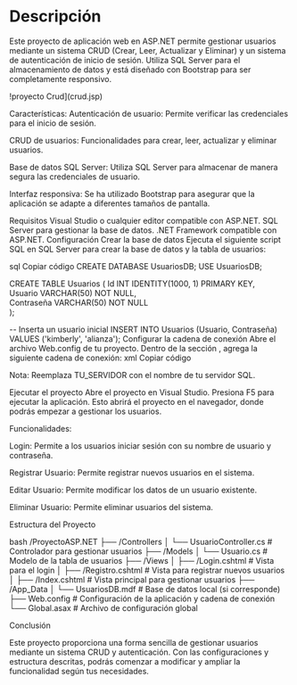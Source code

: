 # Descripción
Este proyecto de aplicación web en ASP.NET permite gestionar usuarios mediante un sistema CRUD (Crear, Leer, Actualizar y Eliminar) y un sistema de autenticación de inicio de sesión. Utiliza SQL Server para el almacenamiento de datos y está diseñado con Bootstrap para ser completamente responsivo.

!proyecto Crud](crud.jsp)

Características: 
Autenticación de usuario: Permite verificar las credenciales para el inicio de sesión.

CRUD de usuarios: Funcionalidades para crear, leer, actualizar y eliminar usuarios.

Base de datos SQL Server: Utiliza SQL Server para almacenar de manera segura las credenciales de usuario.

Interfaz responsiva: Se ha utilizado Bootstrap para asegurar que la aplicación se adapte a diferentes tamaños de pantalla.

Requisitos
Visual Studio o cualquier editor compatible con ASP.NET.
SQL Server para gestionar la base de datos.
.NET Framework compatible con ASP.NET.
Configuración
Crear la base de datos
Ejecuta el siguiente script SQL en SQL Server para crear la base de datos y la tabla de usuarios:

sql
Copiar código
CREATE DATABASE UsuariosDB;
USE UsuariosDB;

CREATE TABLE Usuarios (
    Id INT IDENTITY(1000, 1) PRIMARY KEY,  
    Usuario VARCHAR(50) NOT NULL,          
    Contraseña VARCHAR(50) NOT NULL        
);

-- Inserta un usuario inicial
INSERT INTO Usuarios (Usuario, Contraseña) VALUES ('kimberly', 'alianza');
Configurar la cadena de conexión
Abre el archivo Web.config de tu proyecto.
Dentro de la sección <connectionStrings>, agrega la siguiente cadena de conexión:
xml
Copiar código
<connectionStrings>
    <add name="conexion" connectionString="Data Source=TU_SERVIDOR;Initial Catalog=UsuariosDB;Integrated Security=True" providerName="System.Data.SqlClient" />
</connectionStrings>

Nota: Reemplaza TU_SERVIDOR con el nombre de tu servidor SQL.

Ejecutar el proyecto
Abre el proyecto en Visual Studio.
Presiona F5 para ejecutar la aplicación. Esto abrirá el proyecto en el navegador, donde podrás empezar a gestionar los usuarios.

Funcionalidades:

Login: Permite a los usuarios iniciar sesión con su nombre de usuario y contraseña.

Registrar Usuario: Permite registrar nuevos usuarios en el sistema.

Editar Usuario: Permite modificar los datos de un usuario existente.

Eliminar Usuario: Permite eliminar usuarios del sistema.

Estructura del Proyecto

bash
/ProyectoASP.NET
├── /Controllers
│   └── UsuarioController.cs    # Controlador para gestionar usuarios
├── /Models
│   └── Usuario.cs             # Modelo de la tabla de usuarios
├── /Views
│   ├── /Login.cshtml          # Vista para el login
│   ├── /Registro.cshtml       # Vista para registrar nuevos usuarios
│   ├── /Index.cshtml          # Vista principal para gestionar usuarios
├── /App_Data
│   └── UsuariosDB.mdf         # Base de datos local (si corresponde)
├── Web.config                 # Configuración de la aplicación y cadena de conexión
└── Global.asax                # Archivo de configuración global

Conclusión

Este proyecto proporciona una forma sencilla de gestionar usuarios mediante un sistema CRUD y autenticación. Con las configuraciones y estructura descritas, podrás comenzar a modificar y ampliar la funcionalidad según tus necesidades.
